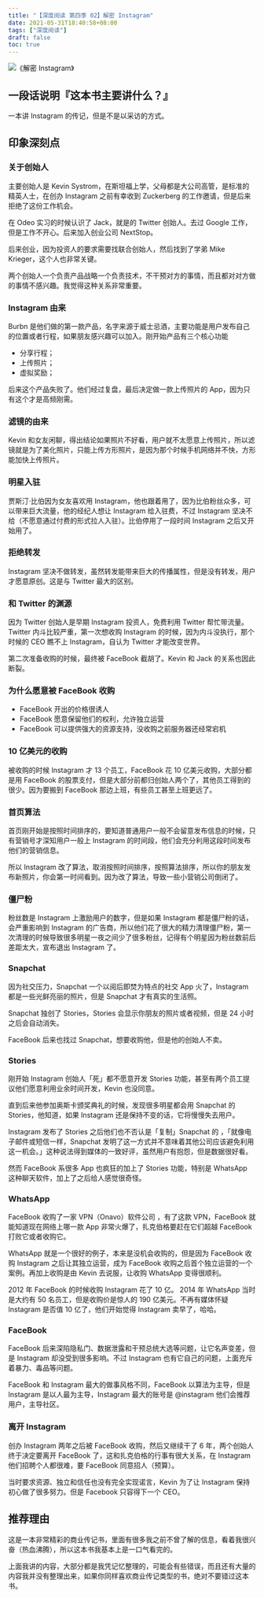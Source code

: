```yaml
---
title: "【深度阅读 第四季 02】解密 Instagram"
date: 2021-05-31T18:40:58+08:00
tags: ["深度阅读"] 
draft: false
toc: true
---
```

![《解密 Instagram》](https://blog-1251237404.cos.ap-guangzhou.myqcloud.com/202105319Ux3KN.png!m)

## 一段话说明『这本书主要讲什么？』

一本讲 Instagram 的传记，但是不是以采访的方式。

<!--more-->

## 印象深刻点

### 关于创始人

主要创始人是 Kevin Systrom，在斯坦福上学，父母都是大公司高管，是标准的精英人士，在创办 Instagram 之前有幸收到 Zuckerberg 的工作邀请，但是后来拒绝了这份工作机会。

在 Odeo 实习的时候认识了 Jack，就是的 Twitter 创始人。去过 Google 工作，但是工作不开心。后来加入创业公司 NextStop。

后来创业，因为投资人的要求需要找联合创始人，然后找到了学弟 Mike Krieger，这个人也非常关键。

两个创始人一个负责产品战略一个负责技术，不干预对方的事情，而且都对对方做的事情不感兴趣。我觉得这种关系非常重要。


### Instagram 由来

Burbn 是他们做的第一款产品，名字来源于威士忌酒，主要功能是用户发布自己的位置或者行程，如果朋友感兴趣可以加入。刚开始产品有三个核心功能

- 分享行程；
- 上传照片；
- 虚拟奖励；

后来这个产品失败了。他们经过复盘，最后决定做一款上传照片的 App，因为只有这个才是高频刚需。

### 滤镜的由来

Kevin 和女友闲聊，得出结论如果照片不好看，用户就不太愿意上传照片，所以滤镜就是为了美化照片，只能上传方形照片，是因为那个时候手机网络并不快，方形能加快上传照片。

### 明星入驻

贾斯汀·比伯因为女友喜欢用 Instagram，他也跟着用了，因为比伯粉丝众多，可以带来巨大流量，他的经纪人想让 Instagram 给入驻费，不过 Instagram 坚决不给（不愿意通过付费的形式拉人入驻）。比伯停用了一段时间 Instagram 之后又开始用了。

### 拒绝转发

Instagram 坚决不做转发，虽然转发能带来巨大的传播属性，但是没有转发，用户才愿意原创。这是与 Twitter 最大的区别。

### 和 Twitter 的渊源

因为 Twitter 创始人是早期 Instagram 投资人，免费利用 Twitter 帮忙带流量。Twitter 内斗比较严重，第一次想收购 Instagram 的时候，因为内斗没执行，那个时候的 CEO 瞧不上 Instagram，自认为 Twitter 才能改变世界。

第二次准备收购的时候，最终被 FaceBook 截胡了。Kevin 和 Jack 的关系也因此断裂。

### 为什么愿意被 FaceBook 收购

- FaceBook 开出的价格很诱人
- FaceBook 愿意保留他们的权利，允许独立运营
- FaceBook 可以提供强大的资源支持，没收购之前服务器还经常宕机

### 10 亿美元的收购

被收购的时候 Instagram 才 13 个员工，FaceBook 花 10 亿美元收购，大部分都是用 FaceBook 的股票支付，但是大部分前都归创始人两个了，其他员工得到的很少。因为要搬到 FaceBook 那边上班，有些员工甚至上班更远了。

### 首页算法

首页刚开始是按照时间排序的，要知道普通用户一般不会留意发布信息的时候，只有营销号才深知用户一般上 Instagram 的时间段，他们会充分利用这段时间发布他们的营销信息。

所以 Instagram 改了算法，取消按照时间排序，按照算法排序，所以你的朋友发布新照片，你会第一时间看到。因为改了算法，导致一些小营销公司倒闭了。

### 僵尸粉

粉丝数是 Instagram 上激励用户的数字，但是如果 Instagram 都是僵尸粉的话，会严重影响到 Instagram 的广告商，所以他们花了很大的精力清理僵尸粉，第一次清理的时候导致很多明星一夜之间少了很多粉丝，记得有个明星因为粉丝数前后差距太大，宣布退出 Instagram 了。


### Snapchat

因为社交压力，Snapchat 一个以阅后即焚为特点的社交 App 火了，Instagram 都是一些光鲜亮丽的照片，但是 Snapchat 才有真实的生活照。

Snapchat 独创了 Stories，Stories 会显示你朋友的照片或者视频，但是 24 小时之后会自动消失。

FaceBook 后来也找过 Snapchat，想要收购他，但是他的创始人不卖。

### Stories

刚开始 Instagram 创始人「死」都不愿意开发 Stories 功能，甚至有两个员工提议他们愿意利用业余时间开发，Kevin 也没同意。

直到后来他参加奥斯卡颁奖典礼的时候，发现很多明星都会用 Snapchat 的 Stories，他知道，如果 Instagram 还是保持不变的话，它将慢慢失去用户。

Instagram 发布了 Stories 之后他们也不否认是「复制」Snapchat 的 ，「就像电子邮件或短信一样，Snapchat 发明了这一方式并不意味着其他公司应该避免利用这一机会。」这种说法得到媒体的一致好评，虽然用户有抱怨，但是数据很好看。


然而 FaceBook 系很多 App 也疯狂的加上了 Stories 功能，特别是 WhatsApp 这种聊天软件，加上了之后给人感觉很奇怪。


### WhatsApp

FaceBook 收购了一家 VPN（Onavo）软件公司 ，有了这款 VPN，FaceBook 就能知道现在网络上哪一款 App 非常火爆了，扎克伯格要赶在它们超越 FaceBook 打败它或者收购它。

WhatsApp 就是一个很好的例子，本来是没机会收购的，但是因为 FaceBook 收购 Instagram 之后让其独立运营，成为 FaceBook 收购之后首个独立运营的一个案例。再加上收购是由 Kevin 去说服，让收购 WhatsApp 变得很顺利。

2012 年 FaceBook 的时候收购 Instagram 花了 10 亿。 2014 年 WhatsApp 当时是大约有 50 名员工，但是收购价是惊人的 190 亿美元。不再有媒体怀疑 Instagram 是否值 10 亿了，他们开始觉得 Instagram 卖早了，哈哈。

### FaceBook

FaceBook 后来深陷隐私门、数据泄露和干预总统大选等问题，让它名声变差，但是 Instagram 却没受到很多影响。不过 Instagram 也有它自己的问题，上面充斥着暴力、毒品等问题。

FaceBook 和 Instagram 最大的做事风格不同，FaceBook 以算法为主导，但是 Instagram 是以人最为主导，Instagram 最大的账号是 @instagram 他们会推荐用户，主导社区。


### 离开 Instagram

创办 Instagram 两年之后被 FaceBook 收购，然后又继续干了 6 年，两个创始人终于决定要离开 FaceBook 了，这和扎克伯格的行事有很大关系，在 Instagram 他们招聘个人都很难，要 FaceBook 同意招人（预算）。

当时要求资源、独立和信任也没有完全实现诺言，Kevin 为了让 Instagram 保持初心做了很多努力。但是 Facebook 只容得下一个 CEO。


## 推荐理由


这是一本非常精彩的商业传记书，里面有很多我之前不曾了解的信息，看着我很兴奋（热血沸腾），所以这本书我基本上是一口气看完的。

上面我讲的内容，大部分都是我凭记忆整理的，可能会有些错误，而且还有大量的内容我并没有整理出来，如果你同样喜欢商业传记类型的书，绝对不要错过这本书。
